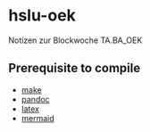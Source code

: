 # hslu-oek
Notizen zur Blockwoche  TA.BA_OEK
## Prerequisite to compile
* [make](https://www.gnu.org/software/make/)
* [pandoc](https://pandoc.org/)
* [latex](https://www.latex-project.org/get/#tex-distributions)
* [mermaid](https://mermaid-js.github.io/mermaid/#/)
